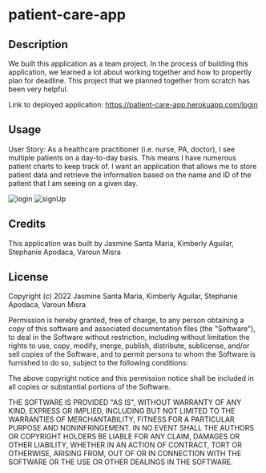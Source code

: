 # patient-care-app

## Description

We built this application as a team project. In the process of building this application, we learned a lot about working together and how to propertly plan for deadline. This project that we planned together from scratch has been very helpful. 

Link to deployed application: https://patient-care-app.herokuapp.com/login

## Usage

User Story: As a healthcare practitioner (i.e. nurse, PA, doctor), I see multiple patients on a day-to-day basis. This means I have numerous patient charts to keep track of. I want an application that allows me to store patient data and retrieve the information based on the name and ID of the patient that I am seeing on a given day.

![login](https://user-images.githubusercontent.com/87666809/148590956-99dbae9a-56e1-4b1c-968a-670aae6600a0.PNG)
![signUp](https://user-images.githubusercontent.com/87666809/148591129-1c9c4ad8-1c87-4d06-aab4-0d7e2844c970.PNG)


## Credits

This application was built by Jasmine Santa Maria, Kimberly Aguilar, Stephanie Apodaca, Varoun Misra 

## License

Copyright (c) 2022 Jasmine Santa Maria, Kimberly Aguilar, Stephanie Apodaca, Varoun Misra 

Permission is hereby granted, free of charge, to any person obtaining a copy of this software and associated documentation files (the "Software"), to deal in the Software without restriction, including without limitation the rights to use, copy, modify, merge, publish, distribute, sublicense, and/or sell copies of the Software, and to permit persons to whom the Software is furnished to do so, subject to the following conditions:

The above copyright notice and this permission notice shall be included in all copies or substantial portions of the Software.

THE SOFTWARE IS PROVIDED "AS IS", WITHOUT WARRANTY OF ANY KIND, EXPRESS OR IMPLIED, INCLUDING BUT NOT LIMITED TO THE WARRANTIES OF MERCHANTABILITY, FITNESS FOR A PARTICULAR PURPOSE AND NONINFRINGEMENT. IN NO EVENT SHALL THE AUTHORS OR COPYRIGHT HOLDERS BE LIABLE FOR ANY CLAIM, DAMAGES OR OTHER LIABILITY, WHETHER IN AN ACTION OF CONTRACT, TORT OR OTHERWISE, ARISING FROM, OUT OF OR IN CONNECTION WITH THE SOFTWARE OR THE USE OR OTHER DEALINGS IN THE SOFTWARE.

